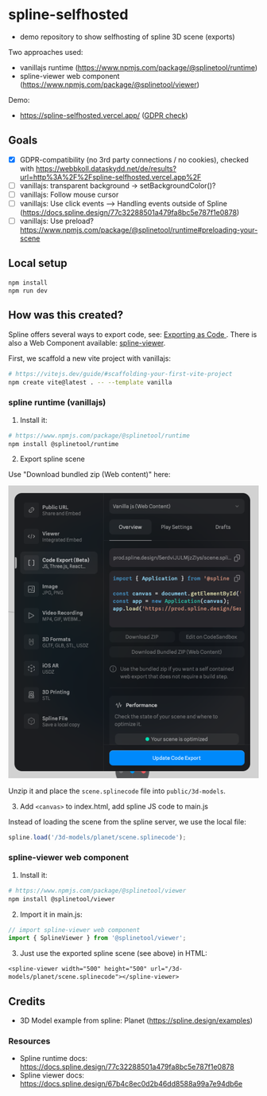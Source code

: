 # spline-selfhosted

- demo repository to show selfhosting of spline 3D scene (exports)

Two approaches used:

- vanillajs runtime (https://www.npmjs.com/package/@splinetool/runtime)
- spline-viewer web component (https://www.npmjs.com/package/@splinetool/viewer)

Demo: 

- https://spline-selfhosted.vercel.app/ ([GDPR check](https://webbkoll.dataskydd.net/de/results?url=http%3A%2F%2Fspline-selfhosted.vercel.app%2F))

## Goals

- [x] GDPR-compatibility (no 3rd party connections / no cookies), checked with https://webbkoll.dataskydd.net/de/results?url=http%3A%2F%2Fspline-selfhosted.vercel.app%2F
- [ ] vanillajs: transparent background -> setBackgroundColor()?
- [ ] vanillajs: Follow mouse cursor 
- [ ] vanillajs: Use click events --> Handling events outside of Spline (https://docs.spline.design/77c32288501a479fa8bc5e787f1e0878)
- [ ] vanillajs: Use preload? https://www.npmjs.com/package/@splinetool/runtime#preloading-your-scene

## Local setup

```
npm install 
npm run dev
```

## How was this created?

Spline offers several ways to export code, see: [Exporting as Code
](https://docs.spline.design/77c32288501a479fa8bc5e787f1e0878). There is also a Web Component available: 
[spline-viewer](https://viewer.spline.design/).

First, we scaffold a new vite project with vanillajs:

```bash
# https://vitejs.dev/guide/#scaffolding-your-first-vite-project
npm create vite@latest . -- --template vanilla
```

### spline runtime (vanillajs)

1. Install it:


```bash
# https://www.npmjs.com/package/@splinetool/runtime
npm install @splinetool/runtime
```

2. Export spline scene

Use "Download bundled zip (Web content)" here:

![screenshot spline export vanillajs dialog](screenshot_export_vanillajs.png)

Unzip it and place the `scene.splinecode` file into `public/3d-models`.

3. Add `<canvas>` to index.html, add spline JS code to main.js

Instead of loading the scene from the spline server, we use the local file:

```js
spline.load('/3d-models/planet/scene.splinecode');
```


### spline-viewer web component

1. Install it: 
```bash
# https://www.npmjs.com/package/@splinetool/viewer
npm install @splinetool/viewer
```

2. Import it in main.js:

```js
// import spline-viewer web component
import { SplineViewer } from '@splinetool/viewer';
```

3. Just use the exported spline scene (see above) in HTML:

```
<spline-viewer width="500" height="500" url="/3d-models/planet/scene.splinecode"></spline-viewer>
```

## Credits

- 3D Model example from spline: Planet (https://spline.design/examples)

### Resources

- Spline runtime docs: https://docs.spline.design/77c32288501a479fa8bc5e787f1e0878
- Spline viewer docs: https://docs.spline.design/67b4c8ec0d2b46dd8588a99a7e94db6e
